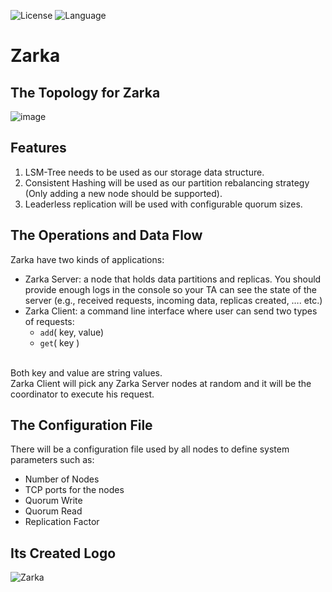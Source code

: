 ![License](https://img.shields.io/badge/License-MIT%20-red.svg)
![Language](https://img.shields.io/badge/language-Java%20-orange.svg)

# Zarka
## The Topology for Zarka
![image](https://user-images.githubusercontent.com/58489322/188975883-3087e7ae-b692-41dd-818c-28810cbe50fb.png)

## Features
1. LSM-Tree needs to be used as our storage data structure.
2. Consistent Hashing will be used as our partition rebalancing strategy (Only adding a
new node should be supported).
3. Leaderless replication will be used with configurable quorum sizes.

## The Operations and Data Flow
Zarka have two kinds of applications:
- Zarka Server: a node that holds data partitions and replicas. You should provide enough
logs in the console so your TA can see the state of the server (e.g., received requests,
incoming data, replicas created, …. etc.)
- Zarka Client: a command line interface where user can send two types of requests:
  - `add`( key, value)
  - `get`( key )
<br>
Both key and value are string values.
<br>
Zarka Client will pick any Zarka Server nodes at random and it will be the coordinator to
execute his request.

## The Configuration File
There will be a configuration file used by all nodes to define system parameters such as:
- Number of Nodes
- TCP ports for the nodes
- Quorum Write
- Quorum Read
- Replication Factor

## Its Created Logo
![Zarka](https://user-images.githubusercontent.com/58489322/190138362-be8061e4-dc33-4b03-999d-4fa5e56525b9.png)
